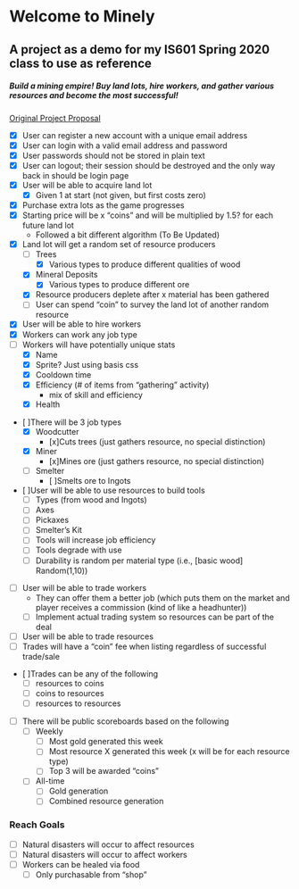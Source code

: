 # Welcome to Minely
## A project as a demo for my IS601 Spring 2020 class to use as reference
##### Build a mining empire! Buy land lots, hire workers, and gather various resources and become the most successful!
[Original Project Proposal](https://docs.google.com/document/d/1A9VVx-3nTT_jgayArqnIGfpveInO3NATv3FmbP_vPUU/edit "Google Doc Link")
- [x] User can register a new account with a unique email address
- [x] User can login with a valid email address and password
- [x] User passwords should not be stored in plain text
- [x] User can logout; their session should be destroyed and the only way back in should be login page
- [x] User will be able to acquire land lot
    - [x] Given 1 at start (not given, but first costs zero)
- [x] Purchase extra lots as the game progresses
- [x] Starting price will be x “coins” and will be multiplied by 1.5? for each future land lot
    - Followed a bit different algorithm (To Be Updated)
- [x] Land lot will get a random set of resource producers
    - [ ] Trees
        - [x] Various types to produce different qualities of wood
    - [x] Mineral Deposits
        - [x] Various types to produce different ore
    - [x] Resource producers deplete after x material has been gathered
    - [ ] User can spend “coin” to survey the land lot of another random resource
- [x] User will be able to hire workers
- [x] Workers can work any job type
- [ ] Workers will have potentially unique stats
    - [x] Name
    - [x] Sprite? Just using basis css
    - [x] Cooldown time
    - [x] Efficiency (# of items from “gathering” activity)
        - mix of skill and efficiency
    - [x] Health
- [ ]There will be 3 job types
    - [x] Woodcutter
        - [x]Cuts trees (just gathers resource, no special distinction)
    - [x] Miner
        - [x]Mines ore (just gathers resource, no special distinction)
    - [ ] Smelter
        - [ ]Smelts ore to Ingots
- [ ]User will be able to use resources to build tools
    - [ ] Types (from wood and Ingots)
    - [ ] Axes
    - [ ] Pickaxes
    - [ ] Smelter’s Kit
    - [ ] Tools will increase job efficiency
    - [ ] Tools degrade with use
    - [ ] Durability is random per material type (i.e., [basic wood] Random(1,10))
- [ ] User will be able to trade workers
    - They can offer them a better job (which puts them on the market and player receives a commission (kind of like a headhunter))
    - [ ] Implement actual trading system so resources can be part of the deal
- [ ] User will be able to trade resources
- [ ] Trades will have a “coin” fee when listing regardless of successful trade/sale
- [ ]Trades can be any of the following
    - [ ] resources to coins
    - [ ] coins to resources
    - [ ] resources to resources
- [ ] There will be public scoreboards based on the following
    - [ ] Weekly
        - [ ] Most gold generated this week
        - [ ] Most resource X generated this week (x will be for each resource type)
        - [ ] Top 3 will be awarded “coins”
    - [ ] All-time
        - [ ] Gold generation
        - [ ] Combined resource generation
### Reach Goals
- [ ] Natural disasters will occur to affect resources
- [ ] Natural disasters will occur to affect workers
- [ ] Workers can be healed via food
    - [ ] Only purchasable from “shop”
